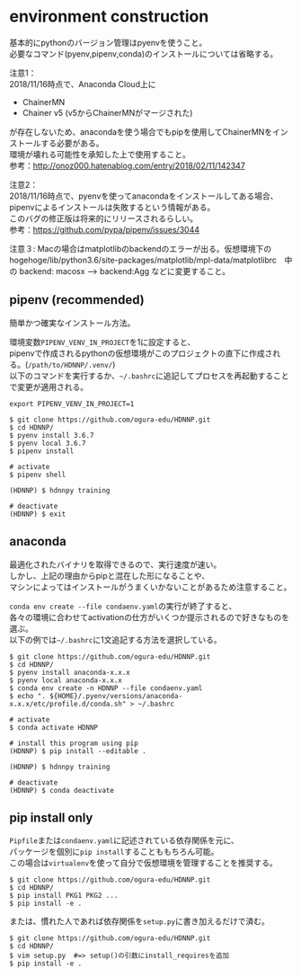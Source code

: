 # environment construction

基本的にpythonのバージョン管理はpyenvを使うこと。  
必要なコマンド(pyenv,pipenv,conda)のインストールについては省略する。

注意1：  
2018/11/16時点で、Anaconda Cloud上に

- ChainerMN
- Chainer v5 (v5からChainerMNがマージされた)

が存在しないため、anacondaを使う場合でもpipを使用してChainerMNをインストールする必要がある。  
環境が壊れる可能性を承知した上で使用すること。  
参考：http://onoz000.hatenablog.com/entry/2018/02/11/142347

注意2：  
2018/11/16時点で、pyenvを使ってanacondaをインストールしてある場合、pipenvによるインストールは失敗するという情報がある。  
このバグの修正版は将来的にリリースされるらしい。  
参考：https://github.com/pypa/pipenv/issues/3044

注意３:
Macの場合はmatplotlibのbackendのエラーが出る。仮想環境下のhogehoge/lib/python3.6/site-packages/matplotlib/mpl-data/matplotlibrc　中の
backend: macosx --> backend:Agg
などに変更すること。

## pipenv (recommended)

簡単かつ確実なインストール方法。

環境変数`PIPENV_VENV_IN_PROJECT`を1に設定すると、  
pipenvで作成されるpythonの仮想環境がこのプロジェクトの直下に作成される。(`/path/to/HDNNP/.venv/`)  
以下のコマンドを実行するか、`~/.bashrc`に追記してプロセスを再起動することで変更が適用される。
```
export PIPENV_VENV_IN_PROJECT=1
```

```
$ git clone https://github.com/ogura-edu/HDNNP.git
$ cd HDNNP/
$ pyenv install 3.6.7
$ pyenv local 3.6.7
$ pipenv install

# activate
$ pipenv shell

(HDNNP) $ hdnnpy training

# deactivate
(HDNNP) $ exit
```

## anaconda

最適化されたバイナリを取得できるので、実行速度が速い。  
しかし、上記の理由からpipと混在した形になることや、  
マシンによってはインストールがうまくいかないことがあるため注意すること。

`conda env create --file condaenv.yaml`の実行が終了すると、  
各々の環境に合わせてactivationの仕方がいくつか提示されるので好きなものを選ぶ。  
以下の例では`~/.bashrc`に1文追記する方法を選択している。

```
$ git clone https://github.com/ogura-edu/HDNNP.git
$ cd HDNNP/
$ pyenv install anaconda-x.x.x
$ pyenv local anaconda-x.x.x
$ conda env create -n HDNNP --file condaenv.yaml
$ echo ". ${HOME}/.pyenv/versions/anaconda-x.x.x/etc/profile.d/conda.sh" > ~/.bashrc

# activate
$ conda activate HDNNP

# install this program using pip
(HDNNP) $ pip install --editable .

(HDNNP) $ hdnnpy training

# deactivate
(HDNNP) $ conda deactivate
```

## pip install only

`Pipfile`または`condaenv.yaml`に記述されている依存関係を元に、  
パッケージを個別に`pip install`することももちろん可能。  
この場合は`virtualenv`を使って自分で仮想環境を管理することを推奨する。
```
$ git clone https://github.com/ogura-edu/HDNNP.git
$ cd HDNNP/
$ pip install PKG1 PKG2 ...
$ pip install -e .
```

または、慣れた人であれば依存関係を`setup.py`に書き加えるだけで済む。
```
$ git clone https://github.com/ogura-edu/HDNNP.git
$ cd HDNNP/
$ vim setup.py  #=> setup()の引数にinstall_requiresを追加
$ pip install -e .
```
